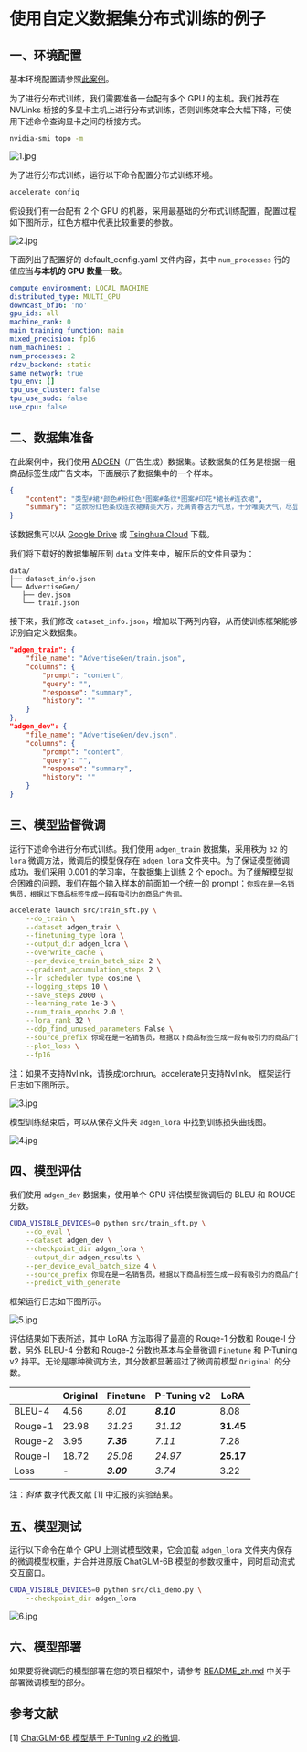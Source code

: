 # 使用自定义数据集分布式训练的例子

## 一、环境配置

基本环境配置请参照[此案例](alter_self_cognition.md)。

为了进行分布式训练，我们需要准备一台配有多个 GPU 的主机。我们推荐在 NVLinks 桥接的多显卡主机上进行分布式训练，否则训练效率会大幅下降，可使用下述命令查询显卡之间的桥接方式。

```bash
nvidia-smi topo -m
```

![1.jpg](media/ads_generation_1.jpg)

为了进行分布式训练，运行以下命令配置分布式训练环境。

```bash
accelerate config
```

假设我们有一台配有 2 个 GPU 的机器，采用最基础的分布式训练配置，配置过程如下图所示，红色方框中代表比较重要的参数。

![2.jpg](media/ads_generation_2.jpg)

下面列出了配置好的 default_config.yaml 文件内容，其中 `num_processes` 行的值应当**与本机的 GPU 数量一致**。

```yaml
compute_environment: LOCAL_MACHINE
distributed_type: MULTI_GPU
downcast_bf16: 'no'
gpu_ids: all
machine_rank: 0
main_training_function: main
mixed_precision: fp16
num_machines: 1
num_processes: 2
rdzv_backend: static
same_network: true
tpu_env: []
tpu_use_cluster: false
tpu_use_sudo: false
use_cpu: false
```

## 二、数据集准备

在此案例中，我们使用 [ADGEN](https://aclanthology.org/D19-1321.pdf)（广告生成）数据集。该数据集的任务是根据一组商品标签生成广告文本，下面展示了数据集中的一个样本。

```json
{
    "content": "类型#裙*颜色#粉红色*图案#条纹*图案#印花*裙长#连衣裙",
    "summary": "这款粉红色条纹连衣裙精美大方，充满青春活力气息，十分唯美大气，尽显女性俏丽活泼感。且配以可爱亮眼的印花设计，更显女性甜美气息。"
}
```

该数据集可以从 [Google Drive](https://drive.google.com/file/d/13_vf0xRTQsyneRKdD1bZIr93vBGOczrk/view?usp=sharing) 或 [Tsinghua Cloud](https://cloud.tsinghua.edu.cn/f/b3f119a008264b1cabd1/?dl=1) 下载。

我们将下载好的数据集解压到 `data` 文件夹中，解压后的文件目录为：

```
data/
├── dataset_info.json
└── AdvertiseGen/
   ├── dev.json
   └── train.json
```

接下来，我们修改 `dataset_info.json`，增加以下两列内容，从而使训练框架能够识别自定义数据集。

```json
"adgen_train": {
    "file_name": "AdvertiseGen/train.json",
    "columns": {
        "prompt": "content",
        "query": "",
        "response": "summary",
        "history": ""
    }
},
"adgen_dev": {
    "file_name": "AdvertiseGen/dev.json",
    "columns": {
        "prompt": "content",
        "query": "",
        "response": "summary",
        "history": ""
    }
}
```

## 三、模型监督微调

运行下述命令进行分布式训练。我们使用 `adgen_train` 数据集，采用秩为 `32` 的 `lora` 微调方法，微调后的模型保存在 `adgen_lora` 文件夹中。为了保证模型微调成功，我们采用 0.001 的学习率，在数据集上训练 2 个 epoch。为了缓解模型拟合困难的问题，我们在每个输入样本的前面加一个统一的 prompt：`你现在是一名销售员，根据以下商品标签生成一段有吸引力的商品广告词。`

```bash
accelerate launch src/train_sft.py \
    --do_train \
    --dataset adgen_train \
    --finetuning_type lora \
    --output_dir adgen_lora \
    --overwrite_cache \
    --per_device_train_batch_size 2 \
    --gradient_accumulation_steps 2 \
    --lr_scheduler_type cosine \
    --logging_steps 10 \
    --save_steps 2000 \
    --learning_rate 1e-3 \
    --num_train_epochs 2.0 \
    --lora_rank 32 \
    --ddp_find_unused_parameters False \
    --source_prefix 你现在是一名销售员，根据以下商品标签生成一段有吸引力的商品广告词。 \
    --plot_loss \
    --fp16
```
注：如果不支持Nvlink，请换成torchrun。accelerate只支持Nvlink。
框架运行日志如下图所示。

![3.jpg](media/ads_generation_3.jpg)

模型训练结束后，可以从保存文件夹 `adgen_lora` 中找到训练损失曲线图。

![4.jpg](media/ads_generation_4.jpg)

## 四、模型评估

我们使用 `adgen_dev` 数据集，使用单个 GPU 评估模型微调后的 BLEU 和 ROUGE 分数。

```bash
CUDA_VISIBLE_DEVICES=0 python src/train_sft.py \
    --do_eval \
    --dataset adgen_dev \
    --checkpoint_dir adgen_lora \
    --output_dir adgen_results \
    --per_device_eval_batch_size 4 \
    --source_prefix 你现在是一名销售员，根据以下商品标签生成一段有吸引力的商品广告词。 \
    --predict_with_generate
```

框架运行日志如下图所示。

![5.jpg](media/ads_generation_5.jpg)

评估结果如下表所述，其中 LoRA 方法取得了最高的 Rouge-1 分数和 Rouge-l 分数，另外 BLEU-4 分数和 Rouge-2 分数也基本与全量微调 `Finetune` 和 P-Tuning v2 持平。无论是哪种微调方法，其分数都显著超过了微调前模型 `Original` 的分数。

|         | Original |  Finetune  | P-Tuning v2 |    LoRA   |
| ------- | -------- | ---------- | ----------- | --------- |
| BLEU-4  | 4.56     | *8.01*     | ***8.10***  | 8.08      |
| Rouge-1 | 23.98    | *31.23*    | *31.12*     | **31.45** |
| Rouge-2 | 3.95     | ***7.36*** | *7.11*      | 7.28      |
| Rouge-l | 18.72    | *25.08*    | *24.97*     | **25.17** |
| Loss    | -        | ***3.00*** | *3.74*      | 3.22      |

注：*斜体* 数字代表文献 [1] 中汇报的实验结果。

## 五、模型测试

运行以下命令在单个 GPU 上测试模型效果，它会加载 `adgen_lora` 文件夹内保存的微调模型权重，并合并进原版 ChatGLM-6B 模型的参数权重中，同时启动流式交互窗口。

```bash
CUDA_VISIBLE_DEVICES=0 python src/cli_demo.py \
    --checkpoint_dir adgen_lora
```

![6.jpg](media/ads_generation_6.jpg)

## 六、模型部署

如果要将微调后的模型部署在您的项目框架中，请参考 [README_zh.md](../README_zh.md#模型部署) 中关于部署微调模型的部分。

## 参考文献

[1] [ChatGLM-6B 模型基于 P-Tuning v2 的微调](https://github.com/THUDM/ChatGLM-6B/blob/main/ptuning/README.md).
